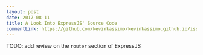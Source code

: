 ```yaml
---
layout: post
date: 2017-08-11
title: A Look Into ExpressJS' Source Code
commentLink: https://github.com/kevinkassimo/kevinkassimo.github.io/issues/2
---
```


TODO: add review on the `router` section of ExpressJS

